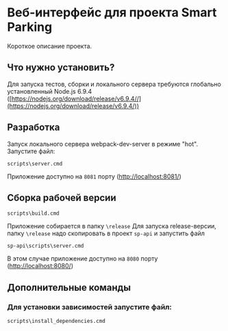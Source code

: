 # Веб-интерфейс для проекта Smart Parking
Короткое описание проекта.

## Что нужно установить?
Для запуска тестов, сборки и локального сервера требуются глобально установленный Node.js 6.9.4
([https://nodejs.org/download/release/v6.9.4//](https://nodejs.org/download/release/v6.9.4/))

## Разработка
Запуск локального сервера webpack-dev-server в режиме "hot". Запустите файл:

`scripts\server.cmd`

Приложение доступно на `8081` порту ([http://localhost:8081/](http://localhost:8081/))

## Сборка рабочей версии
`scripts\build.cmd`

Приложение собирается в папку `\release`
Для запуска release-версии, папку `\release` надо скопировать в проект `sp-api` и запустить файл

`sp-api\scripts\server.cmd`

В этом случае приложение доступно на `8080` порту ([http://localhost:8080/](http://localhost:8080/))

## Дополнительные команды

### Для установки зависимостей запустите файл:

`scripts\install_dependencies.cmd`